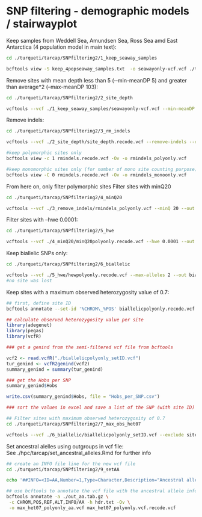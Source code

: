 SNP filtering - demographic models / stairwayplot
================

Keep samples from Weddell Sea, Amundsen Sea, Ross Sea amd East
Antarctica (4 population model in main text):

``` bash
cd ./turqueti/tarcap/SNPfiltering2/1_keep_seaway_samples

bcftools view -S keep_4popseaway_samples.txt  -o seawayonly-vcf.vcf ./turqueti/tarcap/bcftools_mpileup/raw.vcf.gz
```

Remove sites with mean depth less than 5 (‐‐min-meanDP 5) and greater
than average\*2 (–max-meanDP 103):

``` bash
cd ./turqueti/tarcap/SNPfiltering2/2_site_depth

vcftools --vcf ./1_keep_seaway_samples/seawayonly-vcf.vcf --min-meanDP 5 --max-meanDP 103 --out site_depth --recode --recode-INFO-all
```

Remove indels:

``` bash
cd ./turqueti/tarcap/SNPfiltering2/3_rm_indels

vcftools --vcf ./2_site_depth/site_depth.recode.vcf --remove-indels --out rmindels --recode --recode-INFO-all

#keep polymorphic sites only
bcftools view -c 1 rmindels.recode.vcf -Ov -o rmindels_polyonly.vcf

#keep monomorphic sites only (for number of mono site counting purpose)
bcftools view -C 0 rmindels.recode.vcf -Ov -o rmindels_monoonly.vcf
```

From here on, only filter polymorphic sites Filter sites with minQ20

``` bash
cd ./turqueti/tarcap/SNPfiltering2/4_minQ20

vcftools --vcf ./3_remove_indels/rmindels_polyonly.vcf --minQ 20 --out minQ20polyonly --recode --recode-INFO-all
```

Filter sites with –hwe 0.0001:

``` bash
cd ./turqueti/tarcap/SNPfiltering2/5_hwe

vcftools --vcf ./4_minQ20/minQ20polyonly.recode.vcf --hwe 0.0001 --out hewpolyonly --recode --recode-INFO-all
```

Keep biallelic SNPs only:

``` bash
cd ./turqueti/tarcap/SNPfiltering2/6_biallelic

vcftools --vcf ./5_hwe/hewpolyonly.recode.vcf --max-alleles 2 --out biallelicpolyonly --recode --recode-INFO-all
#no site was lost
```

Keep sites with a maximum observed heterozygosity value of 0.7:

``` bash
## first, define site ID
bcftools annotate --set-id '%CHROM\_%POS' biallelicpolyonly.recode.vcf > biallelicpolyonly_setID.vcf
```

``` r
## calculate observed heterozygosity value per site
library(adegenet)
library(pegas)
library(vcfR)

### get a genind from the semi-filtered vcf file from bcftools

vcf2 <- read.vcfR("./biallelicpolyonly_setID.vcf")
tur_genind <- vcfR2genind(vcf2)
summary_genind = summary(tur_genind)

### get the Hobs per SNP 
summary_genind$Hobs 

write.csv(summary_genind$Hobs, file = "Hobs_per_SNP.csv")

### sort the values in excel and save a list of the SNP (with site ID) with >0.7
```

``` bash
## Filter sites with maximum observed heterozygosity of 0.7
cd ./turqueti/tarcap/SNPfiltering2/7_max_obs_het07

vcftools --vcf ./6_biallelic/biallelicpolyonly_setID.vcf --exclude site_obs_het_over_07.tsv --out max_het07_polyonly.vcf --recode --recode-INFO-all
```

Set ancestral alelles using outgroups in vcf file:  
See ./hpc/tarcap/set_ancestral_alleles.Rmd for further info

``` bash
## create an INFO file line for the new vcf file
cd ./turqueti/tarcap/SNPfiltering2/9_setAA

echo '##INFO=<ID=AA,Number=1,Type=Character,Description="Ancestral allele">' > hdr.txt

## use bcftools to annotate the vcf file with the ancestral allele information
bcftools annotate -a ./out_aa.tab.gz \
 -c CHROM,POS,REF,ALT,INFO/AA -h hdr.txt -Ov \
 -o max_het07_polyonly_aa.vcf max_het07_polyonly.vcf.recode.vcf
```

